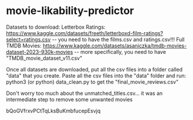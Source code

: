 # movie-likability-predictor

Datasets to download:
Letterbox Ratings: https://www.kaggle.com/datasets/freeth/letterboxd-film-ratings?select=ratings.csv
-- you need to have the films.csv and ratings.csv!!!
Full TMDB Movies: https://www.kaggle.com/datasets/asaniczka/tmdb-movies-dataset-2023-930k-movies
-- more specifically, you need to have "TMDB_movie_dataset_v11.csv"

Once all datasets are downloaded, put all the csv files into a folder called "data" that you create. Paste all the csv files into the "data" folder and run:
python3 (or python) data_clean.py to get the "final_movie_reviews.csv"

Don't worry too much about the unmatched_titles.csv... it was an intermediate step to remove some unwanted movies

bQoGVfrxvPCtTqLksBuKmbfucepEsvjq
